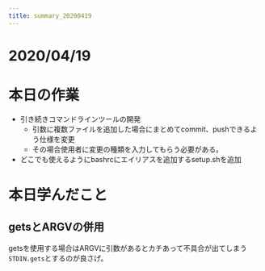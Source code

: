 ```yaml
---
title: summary_20200419
---
```



# 2020/04/19

# 本日の作業

- 引き続きコマンドラインツールの開発  
  - 引数に複数ファイルを追加した場合にまとめてcommit、pushできるよう仕様を変更  
  - その場合使用者に変更の種類を入力してもらう必要がある。  
- どこでも使えるようにbashrcにエイリアスを追加するsetup.shを追加  

# 本日学んだこと

## getsとARGVの併用

getsを使用する場合はARGVに引数があるとカチあって不具合が出てしまう  
`STDIN.gets`とするのが良さげ。  
